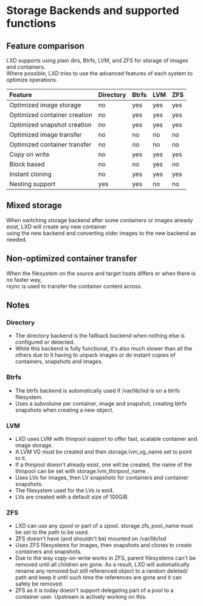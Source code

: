 # Storage Backends and supported functions
## Feature comparison

LXD supports using plain dirs, Btrfs, LVM, and ZFS for storage of images and containers.  
Where possible, LXD tries to use the advanced features of each system to optimize operations.

Feature                         | Directory | Btrfs | LVM   | ZFS
:---                            | :---      | :---  | :---  | :---
Optimized image storage         | no        | yes   | yes   | yes
Optimized container creation    | no        | yes   | yes   | yes
Optimized snapshot creation     | no        | yes   | yes   | yes
Optimized image transfer        | no        | no    | no    | no
Optimized container transfer    | no        | no    | no    | no
Copy on write                   | no        | yes   | yes   | yes
Block based                     | no        | no    | yes   | no
Instant cloning                 | no        | yes   | yes   | yes
Nesting support                 | yes       | yes   | no    | no

## Mixed storage
When switching storage backend after some containers or images already exist, LXD will create any new container  
using the new backend and converting older images to the new backend as needed.

## Non-optimized container transfer
When the filesystem on the source and target hosts differs or when there is no faster way,  
rsync is used to transfer the container content across.

## Notes
### Directory

 - The directory backend is the fallback backend when nothing else is configured or detected.
 - While this backend is fully functional, it's also much slower than
   all the others due to it having to unpack images or do instant copies of
   containers, snapshots and images.

### Btrfs

 - The btrfs backend is automatically used if /var/lib/lxd is on a btrfs filesystem.
 - Uses a subvolume per container, image and snapshot, creating btrfs snapshots when creating a new object.

### LVM

 - LXD uses LVM with thinpool support to offer fast, scalable container and image storage.
 - A LVM VG must be created and then storage.lvm\_vg\_name set to point to it.
 - If a thinpool doesn't already exist, one will be created, the name of the thinpool can be set with storage.lvm\_thinpool\_name .
 - Uses LVs for images, then LV snapshots for containers and container snapshots.
 - The filesystem used for the LVs is ext4.
 - LVs are created with a default size of 100GiB.

### ZFS

 - LXD can use any zpool or part of a zpool. storage.zfs\_pool\_name must be set to the path to be used.
 - ZFS doesn't have (and shouldn't be) mounted on /var/lib/lxd
 - Uses ZFS filesystems for images, then snapshots and clones to create containers and snapshots.
 - Due to the way copy-on-write works in ZFS, parent filesystems can't
   be removed until all children are gone. As a result, LXD will
   automatically rename any removed but still referenced object to a random
   deleted/ path and keep it until such time the references are gone and it
   can safely be removed.
 - ZFS as it is today doesn't support delegating part of a pool to a
   container user. Upstream is actively working on this.
